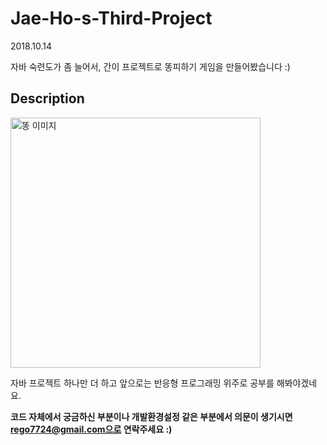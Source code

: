 # Jae-Ho-s-Third-Project

2018.10.14

자바 숙련도가 좀 늘어서, 간이 프로젝트로 똥피하기 게임을 만들어봤습니다 :)

## Description

<img alt="똥 이미지" src="https://lh3.googleusercontent.com/proxy/6cbUKCty4ni0LBC3C6NuXzw-GpWZHzXlvd8Kqz5t5JCKQ2kbCni3Mwo0iY3tI2xkJQdsm2N7BfuWX_249AH9hpmm5ZOcebW0rFnAu39bHyraFa4_xIscv8HdHrrdFVc30PgCFhf3XvHnisJlG0eJrzujG4jcT-ZTQPor6XQSrL9rcAkqi9oMqK_62Jd_zoEqrEFprt9ZjLs4mpc8uCPRBLuZPOXZOFciQ6hp77AMK_Acub8LtF-NM5t8h1D-2JbZTSl1pZNxE_jF4PsGcz9IMgccM-Q4LH1PuK_kjabFUZgEpKfnlQ" width="400">

자바 프로젝트 하나만 더 하고 앞으로는 반응형 프로그래밍 위주로 공부를 해봐야겠네요. 

**코드 자체에서 궁금하신 부분이나 개발환경설정 같은 부분에서 의문이 생기시면 rego7724@gmail.com으로 연락주세요 :)**

